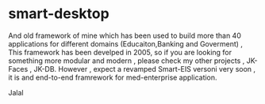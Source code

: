 # smart-desktop
And old framework of mine which has been used to build more than 40 applications for different domains (Educaiton,Banking and Goverment)
, This framework has been develped in 2005, so if you are looking for something more modular and modern , please check my other projects , 
JK-Faces , JK-DB.
However , expect  a revamped Smart-EIS versoni very soon , it is and end-to-end framrework for med-enterprise application.

Jalal
